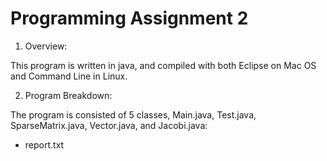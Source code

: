 # Programming Assignment 2

1. Overview:

This program is written in java, and compiled with both Eclipse on Mac OS and Command Line in Linux.

2. Program Breakdown:

The program is consisted of 5 classes, Main.java, Test.java, SparseMatrix.java, Vector.java, and Jacobi.java:

 - report.txt
